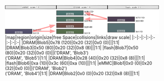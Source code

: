 ![memory map diagram](example_three_maps_redux.png)
|map|region|origin|size|free Space|collisions|links|draw scale|
|:-|:-|:-|:-|:-|:-|:-|:-|
|DRAM|<span style='color:(19, 68, 64)'>Blob5</span>|0x78 (120)|0x20 (32)|0x0 (0)|||1:1|
|DRAM|<span style='color:(17, 62, 42)'>Blob3</span>|0x50 (80)|0x20 (32)|0x8 (8)|||1:1|
|flash|<span style='color:(19, 0, 27)'>Blob7</span>|0x50 (80)|0x20 (32)|0x0 (0)||('DRAM', 'Blob3')<BR>('DRAM', 'Blob5')|1:1|
|DRAM|<span style='color:(60, 16, 7)'>Blob4</span>|0x28 (40)|0x20 (32)|0x8 (8)|||1:1|
|flash|<span style='color:(33, 64, 68)'>Blob6</span>|0xa (10)|0x3c (60)|0xa (10)|||1:1|
|eMMC|<span style='color:(29, 24, 62)'>Blob1</span>|0x0 (0)|0x20 (32)|0x0 (0)||('DRAM', 'Blob2')<BR>('DRAM', 'Blob4')|1:1|
|DRAM|<span style='color:(32, 63, 18)'>Blob2</span>|0x0 (0)|0x20 (32)|0x8 (8)|||1:1|

